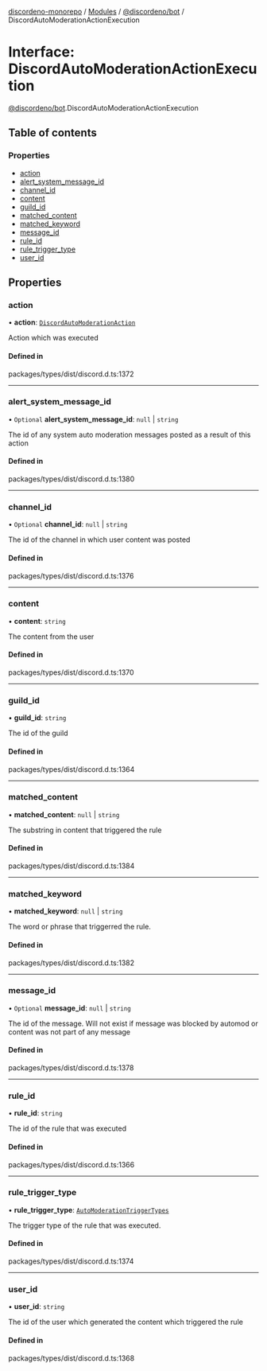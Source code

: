 [discordeno-monorepo](../README.md) / [Modules](../modules.md) / [@discordeno/bot](../modules/discordeno_bot.md) / DiscordAutoModerationActionExecution

# Interface: DiscordAutoModerationActionExecution

[@discordeno/bot](../modules/discordeno_bot.md).DiscordAutoModerationActionExecution

## Table of contents

### Properties

- [action](discordeno_bot.DiscordAutoModerationActionExecution.md#action)
- [alert_system_message_id](discordeno_bot.DiscordAutoModerationActionExecution.md#alert_system_message_id)
- [channel_id](discordeno_bot.DiscordAutoModerationActionExecution.md#channel_id)
- [content](discordeno_bot.DiscordAutoModerationActionExecution.md#content)
- [guild_id](discordeno_bot.DiscordAutoModerationActionExecution.md#guild_id)
- [matched_content](discordeno_bot.DiscordAutoModerationActionExecution.md#matched_content)
- [matched_keyword](discordeno_bot.DiscordAutoModerationActionExecution.md#matched_keyword)
- [message_id](discordeno_bot.DiscordAutoModerationActionExecution.md#message_id)
- [rule_id](discordeno_bot.DiscordAutoModerationActionExecution.md#rule_id)
- [rule_trigger_type](discordeno_bot.DiscordAutoModerationActionExecution.md#rule_trigger_type)
- [user_id](discordeno_bot.DiscordAutoModerationActionExecution.md#user_id)

## Properties

### action

• **action**: [`DiscordAutoModerationAction`](discordeno_bot.DiscordAutoModerationAction.md)

Action which was executed

#### Defined in

packages/types/dist/discord.d.ts:1372

---

### alert_system_message_id

• `Optional` **alert_system_message_id**: `null` \| `string`

The id of any system auto moderation messages posted as a result of this action

#### Defined in

packages/types/dist/discord.d.ts:1380

---

### channel_id

• `Optional` **channel_id**: `null` \| `string`

The id of the channel in which user content was posted

#### Defined in

packages/types/dist/discord.d.ts:1376

---

### content

• **content**: `string`

The content from the user

#### Defined in

packages/types/dist/discord.d.ts:1370

---

### guild_id

• **guild_id**: `string`

The id of the guild

#### Defined in

packages/types/dist/discord.d.ts:1364

---

### matched_content

• **matched_content**: `null` \| `string`

The substring in content that triggered the rule

#### Defined in

packages/types/dist/discord.d.ts:1384

---

### matched_keyword

• **matched_keyword**: `null` \| `string`

The word or phrase that triggerred the rule.

#### Defined in

packages/types/dist/discord.d.ts:1382

---

### message_id

• `Optional` **message_id**: `null` \| `string`

The id of the message. Will not exist if message was blocked by automod or content was not part of any message

#### Defined in

packages/types/dist/discord.d.ts:1378

---

### rule_id

• **rule_id**: `string`

The id of the rule that was executed

#### Defined in

packages/types/dist/discord.d.ts:1366

---

### rule_trigger_type

• **rule_trigger_type**: [`AutoModerationTriggerTypes`](../enums/discordeno_bot.AutoModerationTriggerTypes.md)

The trigger type of the rule that was executed.

#### Defined in

packages/types/dist/discord.d.ts:1374

---

### user_id

• **user_id**: `string`

The id of the user which generated the content which triggered the rule

#### Defined in

packages/types/dist/discord.d.ts:1368
